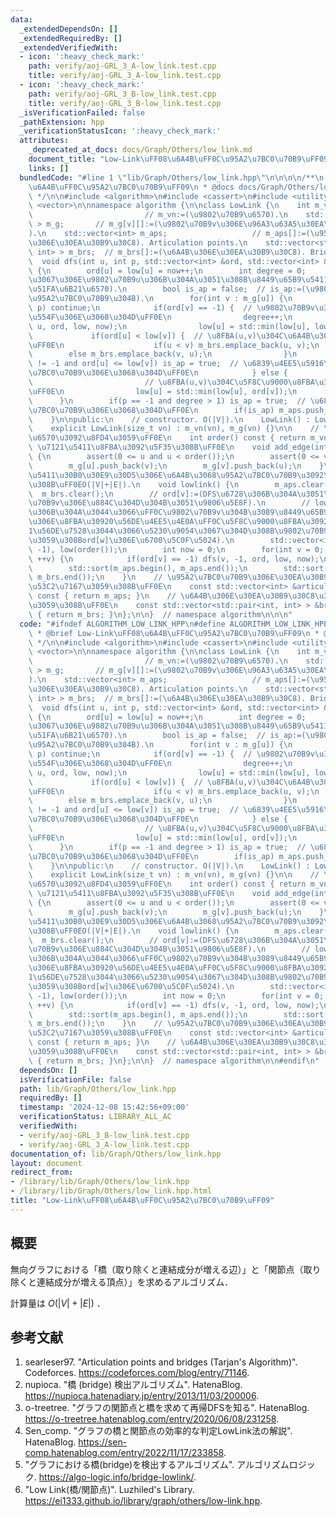 ```yaml
---
data:
  _extendedDependsOn: []
  _extendedRequiredBy: []
  _extendedVerifiedWith:
  - icon: ':heavy_check_mark:'
    path: verify/aoj-GRL_3_A-low_link.test.cpp
    title: verify/aoj-GRL_3_A-low_link.test.cpp
  - icon: ':heavy_check_mark:'
    path: verify/aoj-GRL_3_B-low_link.test.cpp
    title: verify/aoj-GRL_3_B-low_link.test.cpp
  _isVerificationFailed: false
  _pathExtension: hpp
  _verificationStatusIcon: ':heavy_check_mark:'
  attributes:
    _deprecated_at_docs: docs/Graph/Others/low_link.md
    document_title: "Low-Link\uFF08\u6A4B\uFF0C\u95A2\u7BC0\u70B9\uFF09"
    links: []
  bundledCode: "#line 1 \"lib/Graph/Others/low_link.hpp\"\n\n\n\n/**\n * @brief Low-Link\uFF08\
    \u6A4B\uFF0C\u95A2\u7BC0\u70B9\uFF09\n * @docs docs/Graph/Others/low_link.md\n\
    \ */\n\n#include <algorithm>\n#include <cassert>\n#include <utility>\n#include\
    \ <vector>\n\nnamespace algorithm {\n\nclass LowLink {\n    int m_vn;        \
    \                         // m_vn:=(\u9802\u70B9\u6570).\n    std::vector<std::vector<int>\
    \ > m_g;       // m_g[v][]:=(\u9802\u70B9v\u306E\u96A3\u63A5\u30EA\u30B9\u30C8\
    ).\n    std::vector<int> m_aps;                   // m_aps[]:=(\u95A2\u7BC0\u70B9\
    \u306E\u30EA\u30B9\u30C8). Articulation points.\n    std::vector<std::pair<int,\
    \ int> > m_brs;  // m_brs[]:=(\u6A4B\u306E\u30EA\u30B9\u30C8). Bridges.\n\n  \
    \  void dfs(int u, int p, std::vector<int> &ord, std::vector<int> &low, int &now)\
    \ {\n        ord[u] = low[u] = now++;\n        int degree = 0;      // degree:=(DFS\u6728\
    \u3067\u306E\u9802\u70B9u\u306B\u304A\u3051\u308B\u8449\u65B9\u5411\u3078\u306E\
    \u51FA\u6B21\u6570).\n        bool is_ap = false;  // is_ap:=(\u9802\u70B9u\u304C\
    \u95A2\u7BC0\u70B9\u304B).\n        for(int v : m_g[u]) {\n            if(v ==\
    \ p) continue;\n            if(ord[v] == -1) {  // \u9802\u70B9v\u304C\u672A\u8A2A\
    \u554F\u306E\u3068\u304D\uFF0E\n                degree++;\n                dfs(v,\
    \ u, ord, low, now);\n                low[u] = std::min(low[u], low[v]);\n   \
    \             if(ord[u] < low[v]) {  // \u8FBA(u,v)\u304C\u6A4B\u306E\u3068\u304D\
    \uFF0E\n                    if(u < v) m_brs.emplace_back(u, v);\n            \
    \        else m_brs.emplace_back(v, u);\n                }\n                if(p\
    \ != -1 and ord[u] <= low[v]) is_ap = true;  // \u6839\u4EE5\u5916\u3067\u95A2\
    \u7BC0\u70B9\u306E\u3068\u304D\uFF0E\n            } else {                   \
    \                         // \u8FBA(u,v)\u304C\u5F8C\u9000\u8FBA\u306E\u3068\u304D\
    \uFF0E\n                low[u] = std::min(low[u], ord[v]);\n            }\n  \
    \      }\n        if(p == -1 and degree > 1) is_ap = true;  // \u6839\u304C\u95A2\
    \u7BC0\u70B9\u306E\u3068\u304D\uFF0E\n        if(is_ap) m_aps.push_back(u);\n\
    \    }\n\npublic:\n    // constructor. O(|V|).\n    LowLink() : LowLink(0) {}\n\
    \    explicit LowLink(size_t vn) : m_vn(vn), m_g(vn) {}\n\n    // \u9802\u70B9\
    \u6570\u3092\u8FD4\u3059\uFF0E\n    int order() const { return m_vn; }\n    //\
    \ \u7121\u5411\u8FBA\u3092\u5F35\u308B\uFF0E\n    void add_edge(int u, int v)\
    \ {\n        assert(0 <= u and u < order());\n        assert(0 <= v and v < order());\n\
    \        m_g[u].push_back(v);\n        m_g[v].push_back(u);\n    }\n    // \u7121\
    \u5411\u30B0\u30E9\u30D5\u306E\u6A4B\u3068\u95A2\u7BC0\u70B9\u3092\u6C42\u3081\
    \u308B\uFF0EO(|V|+|E|).\n    void lowlink() {\n        m_aps.clear();\n      \
    \  m_brs.clear();\n        // ord[v]:=(DFS\u6728\u306B\u304A\u3051\u308B\u9802\
    \u70B9v\u306E\u884C\u304D\u304B\u3051\u9806\u5E8F).\n        // low[v]:=(DFS\u6728\
    \u306B\u304A\u3044\u3066\uFF0C\u9802\u70B9v\u304B\u3089\u8449\u65B9\u5411\u3078\
    \u306E\u8FBA\u30920\u56DE\u4EE5\u4E0A\uFF0C\u5F8C\u9000\u8FBA\u3092\u9AD8\u3005\
    1\u56DE\u7528\u3044\u3066\u5230\u9054\u3067\u304D\u308B\u9802\u70B9w\u306B\u5BFE\
    \u3059\u308Bord[w]\u306E\u6700\u5C0F\u5024).\n        std::vector<int> ord(order(),\
    \ -1), low(order());\n        int now = 0;\n        for(int v = 0; v < order();\
    \ ++v) {\n            if(ord[v] == -1) dfs(v, -1, ord, low, now);\n        }\n\
    \        std::sort(m_aps.begin(), m_aps.end());\n        std::sort(m_brs.begin(),\
    \ m_brs.end());\n    }\n    // \u95A2\u7BC0\u70B9\u306E\u30EA\u30B9\u30C8\u3092\
    \u53C2\u7167\u3059\u308B\uFF0E\n    const std::vector<int> &articulation_points()\
    \ const { return m_aps; }\n    // \u6A4B\u306E\u30EA\u30B9\u30C8\u3092\u53C2\u7167\
    \u3059\u308B\uFF0E\n    const std::vector<std::pair<int, int> > &bridges() const\
    \ { return m_brs; }\n};\n\n}  // namespace algorithm\n\n\n"
  code: "#ifndef ALGORITHM_LOW_LINK_HPP\n#define ALGORITHM_LOW_LINK_HPP 1\n\n/**\n\
    \ * @brief Low-Link\uFF08\u6A4B\uFF0C\u95A2\u7BC0\u70B9\uFF09\n * @docs docs/Graph/Others/low_link.md\n\
    \ */\n\n#include <algorithm>\n#include <cassert>\n#include <utility>\n#include\
    \ <vector>\n\nnamespace algorithm {\n\nclass LowLink {\n    int m_vn;        \
    \                         // m_vn:=(\u9802\u70B9\u6570).\n    std::vector<std::vector<int>\
    \ > m_g;       // m_g[v][]:=(\u9802\u70B9v\u306E\u96A3\u63A5\u30EA\u30B9\u30C8\
    ).\n    std::vector<int> m_aps;                   // m_aps[]:=(\u95A2\u7BC0\u70B9\
    \u306E\u30EA\u30B9\u30C8). Articulation points.\n    std::vector<std::pair<int,\
    \ int> > m_brs;  // m_brs[]:=(\u6A4B\u306E\u30EA\u30B9\u30C8). Bridges.\n\n  \
    \  void dfs(int u, int p, std::vector<int> &ord, std::vector<int> &low, int &now)\
    \ {\n        ord[u] = low[u] = now++;\n        int degree = 0;      // degree:=(DFS\u6728\
    \u3067\u306E\u9802\u70B9u\u306B\u304A\u3051\u308B\u8449\u65B9\u5411\u3078\u306E\
    \u51FA\u6B21\u6570).\n        bool is_ap = false;  // is_ap:=(\u9802\u70B9u\u304C\
    \u95A2\u7BC0\u70B9\u304B).\n        for(int v : m_g[u]) {\n            if(v ==\
    \ p) continue;\n            if(ord[v] == -1) {  // \u9802\u70B9v\u304C\u672A\u8A2A\
    \u554F\u306E\u3068\u304D\uFF0E\n                degree++;\n                dfs(v,\
    \ u, ord, low, now);\n                low[u] = std::min(low[u], low[v]);\n   \
    \             if(ord[u] < low[v]) {  // \u8FBA(u,v)\u304C\u6A4B\u306E\u3068\u304D\
    \uFF0E\n                    if(u < v) m_brs.emplace_back(u, v);\n            \
    \        else m_brs.emplace_back(v, u);\n                }\n                if(p\
    \ != -1 and ord[u] <= low[v]) is_ap = true;  // \u6839\u4EE5\u5916\u3067\u95A2\
    \u7BC0\u70B9\u306E\u3068\u304D\uFF0E\n            } else {                   \
    \                         // \u8FBA(u,v)\u304C\u5F8C\u9000\u8FBA\u306E\u3068\u304D\
    \uFF0E\n                low[u] = std::min(low[u], ord[v]);\n            }\n  \
    \      }\n        if(p == -1 and degree > 1) is_ap = true;  // \u6839\u304C\u95A2\
    \u7BC0\u70B9\u306E\u3068\u304D\uFF0E\n        if(is_ap) m_aps.push_back(u);\n\
    \    }\n\npublic:\n    // constructor. O(|V|).\n    LowLink() : LowLink(0) {}\n\
    \    explicit LowLink(size_t vn) : m_vn(vn), m_g(vn) {}\n\n    // \u9802\u70B9\
    \u6570\u3092\u8FD4\u3059\uFF0E\n    int order() const { return m_vn; }\n    //\
    \ \u7121\u5411\u8FBA\u3092\u5F35\u308B\uFF0E\n    void add_edge(int u, int v)\
    \ {\n        assert(0 <= u and u < order());\n        assert(0 <= v and v < order());\n\
    \        m_g[u].push_back(v);\n        m_g[v].push_back(u);\n    }\n    // \u7121\
    \u5411\u30B0\u30E9\u30D5\u306E\u6A4B\u3068\u95A2\u7BC0\u70B9\u3092\u6C42\u3081\
    \u308B\uFF0EO(|V|+|E|).\n    void lowlink() {\n        m_aps.clear();\n      \
    \  m_brs.clear();\n        // ord[v]:=(DFS\u6728\u306B\u304A\u3051\u308B\u9802\
    \u70B9v\u306E\u884C\u304D\u304B\u3051\u9806\u5E8F).\n        // low[v]:=(DFS\u6728\
    \u306B\u304A\u3044\u3066\uFF0C\u9802\u70B9v\u304B\u3089\u8449\u65B9\u5411\u3078\
    \u306E\u8FBA\u30920\u56DE\u4EE5\u4E0A\uFF0C\u5F8C\u9000\u8FBA\u3092\u9AD8\u3005\
    1\u56DE\u7528\u3044\u3066\u5230\u9054\u3067\u304D\u308B\u9802\u70B9w\u306B\u5BFE\
    \u3059\u308Bord[w]\u306E\u6700\u5C0F\u5024).\n        std::vector<int> ord(order(),\
    \ -1), low(order());\n        int now = 0;\n        for(int v = 0; v < order();\
    \ ++v) {\n            if(ord[v] == -1) dfs(v, -1, ord, low, now);\n        }\n\
    \        std::sort(m_aps.begin(), m_aps.end());\n        std::sort(m_brs.begin(),\
    \ m_brs.end());\n    }\n    // \u95A2\u7BC0\u70B9\u306E\u30EA\u30B9\u30C8\u3092\
    \u53C2\u7167\u3059\u308B\uFF0E\n    const std::vector<int> &articulation_points()\
    \ const { return m_aps; }\n    // \u6A4B\u306E\u30EA\u30B9\u30C8\u3092\u53C2\u7167\
    \u3059\u308B\uFF0E\n    const std::vector<std::pair<int, int> > &bridges() const\
    \ { return m_brs; }\n};\n\n}  // namespace algorithm\n\n#endif\n"
  dependsOn: []
  isVerificationFile: false
  path: lib/Graph/Others/low_link.hpp
  requiredBy: []
  timestamp: '2024-12-08 15:42:56+09:00'
  verificationStatus: LIBRARY_ALL_AC
  verifiedWith:
  - verify/aoj-GRL_3_B-low_link.test.cpp
  - verify/aoj-GRL_3_A-low_link.test.cpp
documentation_of: lib/Graph/Others/low_link.hpp
layout: document
redirect_from:
- /library/lib/Graph/Others/low_link.hpp
- /library/lib/Graph/Others/low_link.hpp.html
title: "Low-Link\uFF08\u6A4B\uFF0C\u95A2\u7BC0\u70B9\uFF09"
---
```

## 概要

無向グラフにおける「橋（取り除くと連結成分が増える辺）」と「関節点（取り除くと連結成分が増える頂点）」を求めるアルゴリズム．

計算量は $O(\lvert V \rvert + \lvert E \rvert)$ ．


## 参考文献

1. searleser97. "Articulation points and bridges (Tarjan's Algorithm)". Codeforces. <https://codeforces.com/blog/entry/71146>.
1. nupioca. "橋 (bridge) 検出アルゴリズム". HatenaBlog. <https://nupioca.hatenadiary.jp/entry/2013/11/03/200006>.
1. o-treetree. "グラフの関節点と橋を求めて再帰DFSを知る". HatenaBlog. <https://o-treetree.hatenablog.com/entry/2020/06/08/231258>.
1. Sen_comp. "グラフの橋と関節点の効率的な判定LowLink法の解説". HatenaBlog. <https://sen-comp.hatenablog.com/entry/2022/11/17/233858>.
1. "グラフにおける橋(bridge)を検出するアルゴリズム". アルゴリズムロジック. <https://algo-logic.info/bridge-lowlink/>.
1. "Low Link(橋/関節点)". Luzhiled's Library. <https://ei1333.github.io/library/graph/others/low-link.hpp>.
